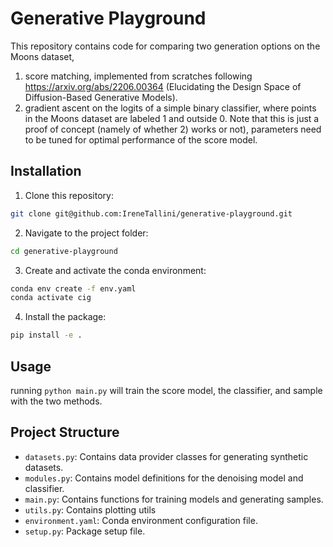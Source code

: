 # Generative Playground

This repository contains code for comparing two generation options on the Moons dataset, 
1) score matching, implemented from scratches following https://arxiv.org/abs/2206.00364 (Elucidating the Design Space of Diffusion-Based Generative Models).
2) gradient ascent on the logits of a simple binary classifier, where points in the Moons dataset are labeled 1 and outside 0.
Note that this is just a proof of concept (namely of whether 2) works or not), parameters need to be tuned for optimal performance of the score model.

## Installation

1. Clone this repository:
```sh
git clone git@github.com:IreneTallini/generative-playground.git
```

2. Navigate to the project folder:
```sh
cd generative-playground
```

3. Create and activate the conda environment:
```sh
conda env create -f env.yaml
conda activate cig
```

4. Install the package:
```sh
pip install -e .
```

## Usage
running 
`python main.py`
will train the score model, the classifier, and sample with the two methods.

## Project Structure

- `datasets.py`: Contains data provider classes for generating synthetic datasets.
- `modules.py`: Contains model definitions for the denoising model and classifier.
- `main.py`: Contains functions for training models and generating samples.
- `utils.py`: Contains plotting utils
- `environment.yaml`: Conda environment configuration file.
- `setup.py`: Package setup file.